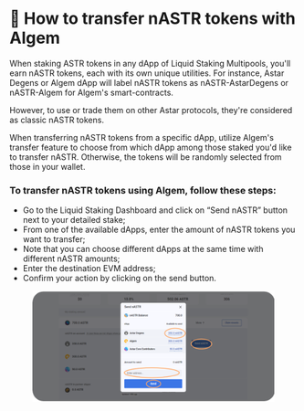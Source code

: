 # 🐠 How to transfer nASTR tokens with Algem

When staking ASTR tokens in any dApp of Liquid Staking Multipools, you'll earn nASTR tokens, each with its own unique utilities. For instance, Astar Degens or Algem dApp will label nASTR tokens as nASTR-AstarDegens or nASTR-Algem for Algem's smart-contracts.

However, to use or trade them on other Astar protocols, they're considered as classic nASTR tokens.

When transferring nASTR tokens from a specific dApp, utilize Algem's transfer feature to choose from which dApp among those staked you'd like to transfer nASTR. Otherwise, the tokens will be randomly selected from those in your wallet.

### **To transfer nASTR tokens using Algem, follow these steps:**

* Go to the Liquid Staking Dashboard and click on “Send nASTR” button next to your detailed stake;
* From one of the available dApps, enter the amount of nASTR tokens you want to transfer;
* Note that you can choose different dApps at the same time with different nASTR amounts;
* Enter the destination EVM address;
* Confirm your action by clicking on the send button.

<figure><img src="../../Indonesian/.gitbook/assets/Send nASTR.png" alt=""><figcaption></figcaption></figure>
